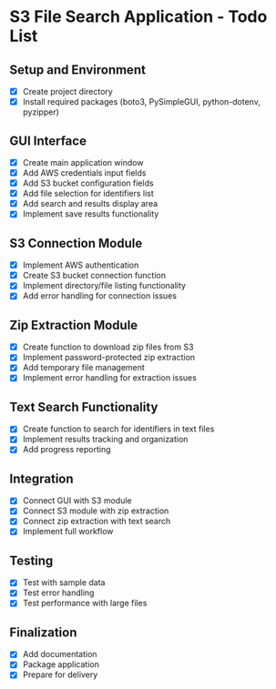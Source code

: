 # S3 File Search Application - Todo List

## Setup and Environment
- [x] Create project directory
- [x] Install required packages (boto3, PySimpleGUI, python-dotenv, pyzipper)

## GUI Interface
- [x] Create main application window
- [x] Add AWS credentials input fields
- [x] Add S3 bucket configuration fields
- [x] Add file selection for identifiers list
- [x] Add search and results display area
- [x] Implement save results functionality

## S3 Connection Module
- [x] Implement AWS authentication
- [x] Create S3 bucket connection function
- [x] Implement directory/file listing functionality
- [x] Add error handling for connection issues

## Zip Extraction Module
- [x] Create function to download zip files from S3
- [x] Implement password-protected zip extraction
- [x] Add temporary file management
- [x] Implement error handling for extraction issues

## Text Search Functionality
- [x] Create function to search for identifiers in text files
- [x] Implement results tracking and organization
- [x] Add progress reporting

## Integration
- [x] Connect GUI with S3 module
- [x] Connect S3 module with zip extraction
- [x] Connect zip extraction with text search
- [x] Implement full workflow

## Testing
- [x] Test with sample data
- [x] Test error handling
- [x] Test performance with large files

## Finalization
- [x] Add documentation
- [x] Package application
- [x] Prepare for delivery
